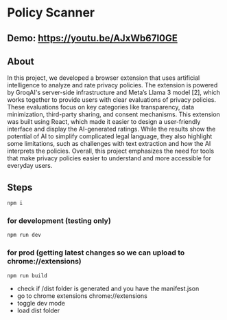 # Policy Scanner

## Demo: https://youtu.be/AJxWb67I0GE

## About
In this project, we developed a browser extension that uses artificial intelligence to analyze and rate privacy policies. The extension is powered by GroqAI's server-side infrastructure and Meta’s Llama 3 model [2], which works together to provide users with clear evaluations of privacy policies. These evaluations focus on key categories like transparency, data minimization, third-party sharing, and consent mechanisms. This extension was built using React, which made it easier to design a user-friendly interface and display the AI-generated ratings. While the results show the potential of AI to simplify complicated legal language, they also highlight some limitations, such as challenges with text extraction and how the AI interprets the policies. Overall, this project emphasizes the need for tools that make privacy policies easier to understand and more accessible for everyday users. 

## Steps

```bash
npm i
```

### for development (testing only)

```bash
npm run dev
```

### for prod (getting latest changes so we can upload to chrome://extensions)
```bash
npm run build
```

- check if /dist folder is generated and you have the manifest.json 
- go to chrome extensions chrome://extensions
- toggle dev mode
- load dist folder
